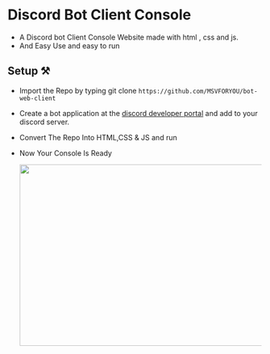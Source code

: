 # Discord Bot Client Console

- A Discord bot Client Console Website made with html , css and js.
- And Easy Use and easy to run

## Setup ⚒

- Import the Repo by typing git clone `https://github.com/MSVFORYOU/bot-web-client` 
- Create a bot application at the [discord developer portal](https://discord.com/developers/applications) and add to your discord server. 
- Convert The Repo Into HTML,CSS & JS and run 
- Now Your Console Is Ready

   <p align="center">
  <img height="360" width="600" alt="" src="https://media.discordapp.net/attachments/779192328711045160/848774504372502528/unknown.png?width=877&height=427" />
</p>


